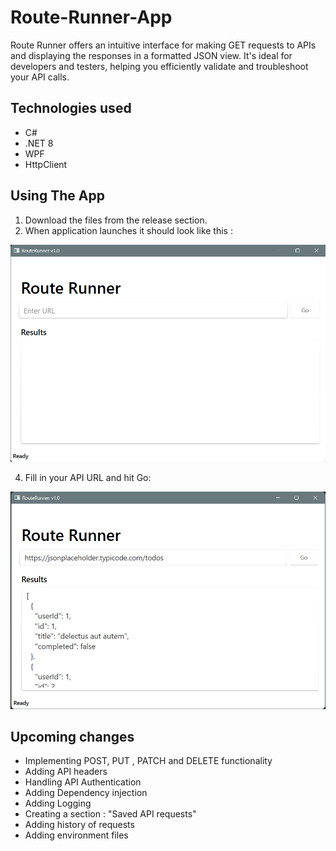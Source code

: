 # Route-Runner-App
Route Runner offers an intuitive interface for making GET requests to APIs and displaying the responses in a formatted JSON view.
It's ideal for developers and testers, helping you efficiently validate and troubleshoot your API calls.

## Technologies used

* C#
* .NET 8
* WPF
* HttpClient

## Using The App
1. Download the files from the release section.
2. When application launches it should look like this :
   
![Postman Clone App ready to run](Images/screenshot1.png "Ready to run")

4. Fill in your API URL and hit Go:

![Postman Clone App result](Images/screenshot2.png "Run Results")

## Upcoming changes
* Implementing POST, PUT , PATCH and DELETE functionality
* Adding API headers
* Handling API Authentication
* Adding Dependency injection
* Adding Logging
* Creating a section : "Saved API requests"
* Adding history of requests
* Adding environment files
  
  
